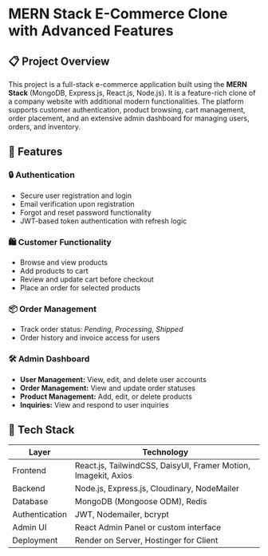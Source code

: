 # MERN Stack E-Commerce Clone with Advanced Features

## 📋 Project Overview

This project is a full-stack e-commerce application built using the **MERN Stack** (MongoDB, Express.js, React.js, Node.js). It is a feature-rich clone of a company website with additional modern functionalities. The platform supports customer authentication, product browsing, cart management, order placement, and an extensive admin dashboard for managing users, orders, and inventory.

## 🚀 Features

### 🔒 Authentication
- Secure user registration and login
- Email verification upon registration
- Forgot and reset password functionality
- JWT-based token authentication with refresh logic

### 🛍️ Customer Functionality
- Browse and view products
- Add products to cart
- Review and update cart before checkout
- Place an order for selected products

### 📦 Order Management
- Track order status: *Pending*, *Processing*, *Shipped*
- Order history and invoice access for users

### 🛠️ Admin Dashboard
- **User Management:** View, edit, and delete user accounts
- **Order Management:** View and update order statuses
- **Product Management:** Add, edit, or delete products
- **Inquiries:** View and respond to user inquiries


## 🧰 Tech Stack

| Layer       | Technology               |
|-------------|---------------------------|
| Frontend    | React.js, TailwindCSS, DaisyUI, Framer Motion, Imagekit, Axios |
| Backend     | Node.js, Express.js, Cloudinary, NodeMailer|
| Database    | MongoDB (Mongoose ODM), Redis |
| Authentication | JWT, Nodemailer, bcrypt |
| Admin UI    | React Admin Panel or custom interface |
| Deployment  | Render on Server, Hostinger for Client |

